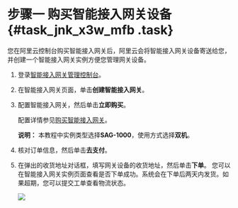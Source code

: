 # 步骤一 购买智能接入网关设备 {#task_jnk_x3w_mfb .task}

您在阿里云控制台购买智能接入网关后，阿里云会将智能接入网关设备寄送给您，并创建一个智能接入网关实例方便您管理网关设备。

1.  登录[智能接入网关管理控制台](https://smartag.console.aliyun.com)。 
2.  在智能接入网关页面，单击**创建智能接入网关**。 
3.  配置智能接入网关，然后单击**立即购买**。 

    配置详情参见[购买智能接入网关](../cn.zh-CN/购买指南/购买智能接入网关.md#)。

    **说明：** 本教程中实例类型选择**SAG-1000**，使用方式选择**双机**。

4.  核对订单信息，然后单击**去支付**。 
5.  在弹出的收货地址对话框，填写网关设备的收货地址，然后单击**下单**。 您可以在智能接入网关实例页面查看是否下单成功。系统会在下单后两天内发货。如果超期，您可以提交工单查看物流状态。

    ![](http://static-aliyun-doc.oss-cn-hangzhou.aliyuncs.com/assets/img/23803/154898796113783_zh-CN.png)


